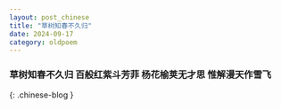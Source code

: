 ```yaml
---
layout: post_chinese
title: "草树知春不久归"
date: 2024-09-17
category: oldpoem
---
```


### 草树知春不久归 百般红紫斗芳菲 杨花榆荚无才思 惟解漫天作雪飞
{: .chinese-blog }
